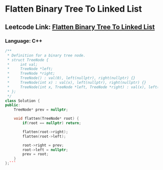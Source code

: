 # Flatten Binary Tree To Linked List

## Leetcode Link: [Flatten Binary Tree To Linked List](https://leetcode.com/problems/flatten-binary-tree-to-linked-list/)
### Language: C++

```cpp
/**
 * Definition for a binary tree node.
 * struct TreeNode {
 *     int val;
 *     TreeNode *left;
 *     TreeNode *right;
 *     TreeNode() : val(0), left(nullptr), right(nullptr) {}
 *     TreeNode(int x) : val(x), left(nullptr), right(nullptr) {}
 *     TreeNode(int x, TreeNode *left, TreeNode *right) : val(x), left(left), right(right) {}
 * };
 */
class Solution {
public:
    TreeNode* prev = nullptr;

    void flatten(TreeNode* root) {
        if(root == nullptr) return;

        flatten(root->right);
        flatten(root->left);

        root->right = prev;
        root->left = nullptr;
        prev = root;
    }
};```



